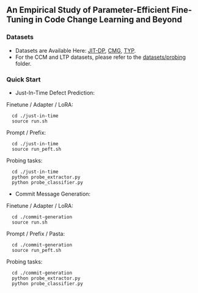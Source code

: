 ## An Empirical Study of Parameter-Efficient Fine-Tuning in Code Change Learning and Beyond

### Datasets
- Datasets are Available Here: [JIT-DP](https://github.com/jacknichao/JIT-Fine), [CMG](https://zenodo.org/records/7196966#.Y0juJHZBxmM), [TYP](https://github.com/giganticode/probes).
- For the CCM and LTP datasets, please refer to the [datasets/probing](https://github.com/ishuoliu/PeftCC/tree/main/datasets/probing) folder.



### Quick Start
- Just-In-Time Defect Prediction:

Finetune / Adapter / LoRA:
```commandline
  cd ./just-in-time
  source run.sh
```

Prompt / Prefix:
```commandline
  cd ./just-in-time
  source run_peft.sh
```

Probing tasks:
```commandline
  cd ./just-in-time
  python probe_extractor.py
  python probe_classifier.py
```

- Commit Message Generation:

Finetune / Adapter / LoRA:
```commandline
  cd ./commit-generation
  source run.sh
```

Prompt / Prefix / Pasta:
```commandline
  cd ./commit-generation
  source run_peft.sh
```

Probing tasks:
```commandline
  cd ./commit-generation
  python probe_extractor.py
  python probe_classifier.py
```